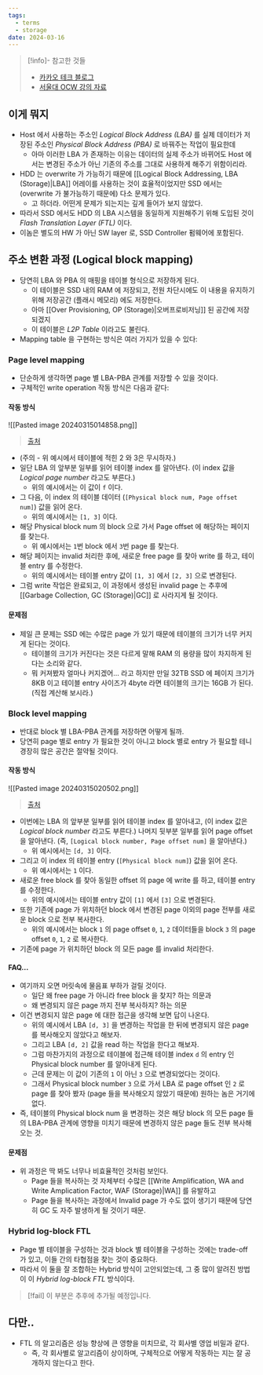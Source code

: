 ```yaml
---
tags:
  - terms
  - storage
date: 2024-03-16
---
```

> [!info]- 참고한 것들
> - [카카오 테크 블로그](https://tech.kakao.com/2016/07/15/coding-for-ssd-part-3/)
> - [서울대 OCW 강의 자료](https://ocw.snu.ac.kr/sites/default/files/NOTE/Week7_1.pdf)

## 이게 뭐지

- Host 에서 사용하는 주소인 *Logical Block Address (LBA)* 를 실제 데이터가 저장된 주소인 *Physical Block Address (PBA)* 로 바꿔주는 작업이 필요한데
	- 아마 이러한 LBA 가 존재하는 이유는 데이터의 실제 주소가 바뀌어도 Host 에서는 변경된 주소가 아닌 기존의 주소를 그대로 사용하게 해주기 위함이리라.
- HDD 는 overwrite 가 가능하기 때문에 [[Logical Block Addressing, LBA (Storage)|LBA]] 어레이를 사용하는 것이 효율적이었지만 SSD 에서는 (overwrite 가 불가능하기 때문에) 다소 문제가 있다.
	- 고 하더라. 어떤게 문제가 되는지는 깊게 들어가 보지 않았다.
- 따라서 SSD 에서도 HDD 의 LBA 시스템을 동일하게 지원해주기 위해 도입된 것이 *Flash Translation Layer (FTL)* 이다.
- 이놈은 별도의 HW 가 아닌 SW layer 로, SSD Controller 펌웨어에 포함된다.

## 주소 변환 과정 (Logical block mapping)

- 당연히 LBA 와 PBA 의 매핑을 테이블 형식으로 저장하게 된다.
	- 이 테이블은 SSD 내의 RAM 에 저장되고, 전원 차단시에도 이 내용을 유지하기 위해 저장공간 (플래시 메모리) 에도 저장한다.
	- 아마 [[Over Provisioning, OP (Storage)|오버프로비저닝]] 된 공간에 저장되겠지
	- 이 테이블은 *L2P Table* 이라고도 불린다.
- Mapping table 을 구현하는 방식은 여러 가지가 있을 수 있다:

### Page level mapping

- 단순하게 생각하면 page 별 LBA-PBA 관계를 저장할 수 있을 것이다.
- 구체적인 write operation 작동 방식은 다음과 같다:

#### 작동 방식

![[Pasted image 20240315014858.png]]
> [출처](https://ocw.snu.ac.kr/sites/default/files/NOTE/Week7_1.pdf)

- (주의 - 위 예시에서 테이블에 적힌 2 와 3은 무시하자.)
- 일단 LBA 의 앞부분 일부를 읽어 테이블 index 를 알아낸다. (이 index 값을 *Logical page number* 라고도 부른다.)
	- 위의 예시에서는 이 값이 `f` 이다.
- 그 다음, 이 index 의 테이블 데이터 (`[Physical block num, Page offset num]`) 값을 읽어 온다.
	- 위의 예시에서는 `[1, 3]` 이다.
- 해당 Physical block num 의 block 으로 가서 Page offset 에 해당하는 페이지를 찾는다.
	- 위 예시에서는 `1`번 block 에서 `3`번 page 를 찾는다.
- 해당 페이지는 invalid 처리한 후에, 새로운 free page 를 찾아 write 를 하고, 테이블 entry 를 수정한다.
	- 위의 예시에서는 테이블 entry 값이 `[1, 3]` 에서 `[2, 3]` 으로 변경된다.
- 그럼 write 작업은 완료되고, 이 과정에서 생성된 invalid page 는 추후에 [[Garbage Collection, GC (Storage)|GC]] 로 사라지게 될 것이다.

#### 문제점

- 제일 큰 문제는 SSD 에는 수많은 page 가 있기 때문에 테이블의 크기가 너무 커지게 된다는 것이다.
	- 테이블의 크기가 커진다는 것은 다르게 말해 RAM 의 용량을 많이 차지하게 된다는 소리와 같다.
	- 뭐 커져봤자 얼마나 커지겠어... 라고 하지만 만일 32TB SSD 에 페이지 크기가 8KB 이고 테이블 entry 사이즈가 4byte 라면 테이블의 크기는 16GB 가 된다. (직접 계산해 보시라.)

### Block level mapping

- 반대로 block 별 LBA-PBA 관계를 저장하면 어떻게 될까.
- 당연히 page 별로 entry 가 필요한 것이 아니고 block 별로 entry 가 필요할 테니 경장히 많은 공간은 절약될 것이다.

#### 작동 방식

![[Pasted image 20240315020502.png]]
> [출처](https://ocw.snu.ac.kr/sites/default/files/NOTE/Week7_1.pdf)

- 이번에는 LBA 의 앞부분 일부를 읽어 테이블 index 를 알아내고, (이 index 값은 *Logical block number* 라고도 부른다.) 나머지 뒷부분 일부를 읽어 page offset 을 알아낸다. (즉, `[Logical block number, Page offset num]` 을 알아낸다.)
	- 위 예시에서는 `[d, 3]` 이다.
- 그리고 이 index 의 테이블 entry (`[Physical block num]`) 값을 읽어 온다.
	- 위 예시에서는 `1` 이다.
- 새로운 free block 를 찾아 동일한 offset 의 page 에 write 를 하고, 테이블 entry 를 수정한다.
	- 위의 예시에서는 테이블 entry 값이 `[1]` 에서 `[3]` 으로 변경된다.
- 또한 기존에 page 가 위치하던 block 에서 변경된 page 이외의 page 전부를 새로운 block 으로 전부 복사한다.
	- 위의 예시에서는 block `1` 의 page offset `0`, `1`, `2` 데이터들을 block `3` 의 page offset `0`, `1`, `2` 로 복사한다.
- 기존에 page 가 위치하던 block 의 모든 page 를 invalid 처리한다.

#### FAQ...

- 여기까지 오면 머릿속에 물음표 부하가 걸릴 것이다.
	- 일단 왜 free page 가 아니라 free block 을 찾지? 하는 의문과
	- 왜 변경되지 않은 page 까지 전부 복사하지? 하는 의문
- 이건 변경되지 않은 page 에 대한 접근을 생각해 보면 답이 나온다.
	- 위의 예시에서 LBA `[d, 3]` 을 변경하는 작업을 한 뒤에 변경되지 않은 page 를 복사해오지 않았다고 해보자.
	- 그리고 LBA `[d, 2]` 값을 read 하는 작업을 한다고 해보자.
	- 그럼 마찬가지의 과정으로 테이블에 접근해 테이블 index `d` 의 entry 인 Physical block number 를 알아내게 된다.
	- 근데 문제는 이 값이 기존의 `1` 이 아닌 `3` 으로 변경되었다는 것이다.
	- 그래서 Physical block number `3` 으로 가서 LBA 로  page offset 인 `2` 로 page 를 찾아 봤자 (page 들을 복사해오지 않았기 때문에) 원하는 놈은 거기에 없다.
- 즉, 테이블의 Physical block num 을 변경하는 것은 해당 block 의 모든 page 들의 LBA-PBA 관계에 영향을 미치기 때문에 변경하지 않은 page 들도 전부 복사해 오는 것.

#### 문제점

- 위 과정은 딱 봐도 너무나 비효율적인 것처럼 보인다.
	- Page 들을 복사하는 것 자체부터 수많은 [[Write Amplification, WA and Write Amplication Factor, WAF (Storage)|WA]] 를 유발하고
	- Page 들을 복사하는 과정에서 Invalid page 가 수도 없이 생기기 때문에 당연히 GC 도 자주 발생하게 될 것이기 때문.

### Hybrid log-block FTL

- Page 별 테이블을 구성하는 것과 block 별 테이블을 구성하는 것에는 trade-off 가 있고, 이들 간의 타협점을 찾는 것이 중요하다.
- 따라서 이 둘을 잘 조합하는 Hybrid 방식이 고안되었는데, 그 중 많이 알려진 방법이 이 *Hybrid log-block FTL* 방식이다.

> [!fail] 이 부분은 추후에 추가될 예정입니다.

## 다만..

- FTL 의 알고리즘은 성능 향상에 큰 영향을 미치므로, 각 회사별 영업 비밀과 같다.
	- 즉, 각 회사별로 알고리즘이 상이하며, 구체적으로 어떻게 작동하는 지는 잘 공개하지 않는다고 한다.